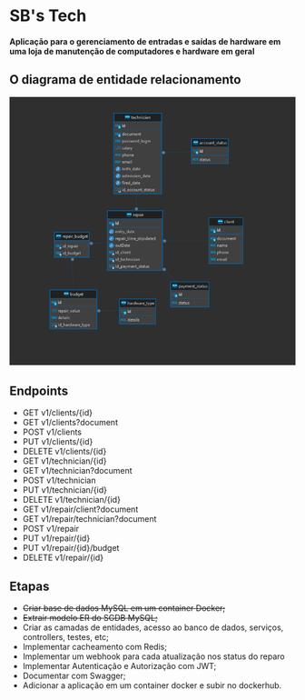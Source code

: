 # SB's Tech
#### Aplicação para o gerenciamento de entradas e saídas de hardware em uma loja de manutenção de computadores e hardware em geral
## O diagrama de entidade relacionamento
![Diagrama Entidade Relacionamento](DiagramaER.png)
## Endpoints
- GET v1/clients/{id}
- GET v1/clients?document
- POST v1/clients
- PUT v1/clients/{id}
- DELETE v1/clients/{id}
- GET v1/technician/{id}
- GET v1/technician?document
- POST v1/technician
- PUT v1/technician/{id}
- DELETE v1/technician/{id}
- GET v1/repair/client?document
- GET v1/repair/technician?document
- POST v1/repair
- PUT v1/repair/{id}
- PUT v1/repair/{id}/budget
- DELETE v1/repair/{id}
## Etapas
- ~~Criar base de dados MySQL em um container Docker;~~
- ~~Extrair modelo ER do SGDB MySQL;~~
- Criar as camadas de entidades, acesso ao banco de dados, serviços, controllers, testes, etc;
- Implementar cacheamento com Redis;
- Implementar um webhook para cada atualização nos status do reparo
- Implementar Autenticação e Autorização com JWT;
- Documentar com Swagger;
- Adicionar a aplicação em um container docker e subir no dockerhub. 